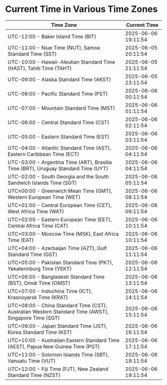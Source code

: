 # Current Time in Various Time Zones

| Time Zone | Current Time |
|-----------|--------------|
| UTC-12:00 - Baker Island Time (BIT) | 2025-06-06 19:11:54 |
| UTC-11:00 - Niue Time (NUT), Samoa Standard Time (SST) | 2025-06-05 20:11:54 |
| UTC-10:00 - Hawaii-Aleutian Standard Time (HAST), Tahiti Time (TAHT) | 2025-06-05 21:11:54 |
| UTC-09:00 - Alaska Standard Time (AKST) | 2025-06-05 23:11:54 |
| UTC-08:00 - Pacific Standard Time (PST) | 2025-06-06 00:11:54 |
| UTC-07:00 - Mountain Standard Time (MST) | 2025-06-06 01:11:54 |
| UTC-06:00 - Central Standard Time (CST) | 2025-06-06 02:11:54 |
| UTC-05:00 - Eastern Standard Time (EST) | 2025-06-06 03:11:54 |
| UTC-04:00 - Atlantic Standard Time (AST), Eastern Caribbean Time (ECT) | 2025-06-06 04:11:54 |
| UTC-03:00 - Argentina Time (ART), Brasília Time (BRT), Uruguay Standard Time (UYT) | 2025-06-06 04:11:54 |
| UTC-02:00 - South Georgia and the South Sandwich Islands Time (SGT) | 2025-06-06 05:11:54 |
| UTC±00:00 - Greenwich Mean Time (GMT), Western European Time (WET) | 2025-06-06 08:11:54 |
| UTC+01:00 - Central European Time (CET), West Africa Time (WAT) | 2025-06-06 09:11:54 |
| UTC+02:00 - Eastern European Time (EET), Central Africa Time (CAT) | 2025-06-06 10:11:54 |
| UTC+03:00 - Moscow Time (MSK), East Africa Time (EAT) | 2025-06-06 10:11:54 |
| UTC+04:00 - Azerbaijan Time (AZT), Gulf Standard Time (GST) | 2025-06-06 11:11:54 |
| UTC+05:00 - Pakistan Standard Time (PKT), Yekaterinburg Time (YEKT) | 2025-06-06 12:11:54 |
| UTC+06:00 - Bangladesh Standard Time (BST), Omsk Time (OMST) | 2025-06-06 13:11:54 |
| UTC+07:00 - Indochina Time (ICT), Krasnoyarsk Time (KRAT) | 2025-06-06 14:11:54 |
| UTC+08:00 - China Standard Time (CST), Australian Western Standard Time (AWST), Singapore Time (SGT) | 2025-06-06 15:11:54 |
| UTC+09:00 - Japan Standard Time (JST), Korea Standard Time (KST) | 2025-06-06 16:11:54 |
| UTC+10:00 - Australian Eastern Standard Time (AEST), Papua New Guinea Time (PGT) | 2025-06-06 17:11:54 |
| UTC+11:00 - Solomon Islands Time (SBT), Vanuatu Time (VUT) | 2025-06-06 18:11:54 |
| UTC+12:00 - Fiji Time (FJT), New Zealand Standard Time (NZST) | 2025-06-06 19:11:54 |

